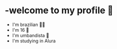 # -welcome to my profile 💋
- I'm brazilian 💚💙
- I'm 16 🎀
- I'm umbandista 🍃
- I'm studying in Alura 
